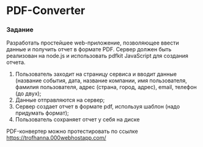 # PDF-Converter
### Задание
Разработать простейшее web-приложение, позволяющее ввести данные и получить отчет в формате PDF. Сервер должен быть реализован на node.js и использовать pdfkit JavaScript для создания отчета.
1. Пользователь заходит на страницу сервиса и вводит данные (название события, дата, название компании, имя пользователя, фамилия пользователя, адрес (страна, город, адрес), email, телефон (до двух);
2. Данные отправляются на сервер;
3. Сервер создает отчет в формате pdf, используя шаблон (надо придумать формат);
4. Пользователь сохраняет отчет у себя на диске

PDF-конвертер можно протестировать по ссылке <https://trofhanna.000webhostapp.com/>
